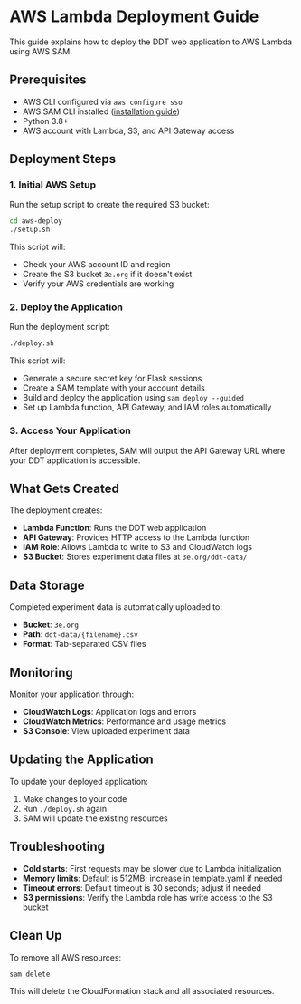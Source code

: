 # AWS Lambda Deployment Guide

This guide explains how to deploy the DDT web application to AWS Lambda using AWS SAM.

## Prerequisites

- AWS CLI configured via `aws configure sso`
- AWS SAM CLI installed ([installation guide](https://docs.aws.amazon.com/serverless-application-model/latest/developerguide/install-sam-cli.html))
- Python 3.8+
- AWS account with Lambda, S3, and API Gateway access

## Deployment Steps

### 1. Initial AWS Setup

Run the setup script to create the required S3 bucket:

```bash
cd aws-deploy
./setup.sh
```

This script will:
- Check your AWS account ID and region
- Create the S3 bucket `3e.org` if it doesn't exist
- Verify your AWS credentials are working

### 2. Deploy the Application

Run the deployment script:

```bash
./deploy.sh
```

This script will:
- Generate a secure secret key for Flask sessions
- Create a SAM template with your account details
- Build and deploy the application using `sam deploy --guided`
- Set up Lambda function, API Gateway, and IAM roles automatically

### 3. Access Your Application

After deployment completes, SAM will output the API Gateway URL where your DDT application is accessible.

## What Gets Created

The deployment creates:
- **Lambda Function**: Runs the DDT web application
- **API Gateway**: Provides HTTP access to the Lambda function
- **IAM Role**: Allows Lambda to write to S3 and CloudWatch logs
- **S3 Bucket**: Stores experiment data files at `3e.org/ddt-data/`

## Data Storage

Completed experiment data is automatically uploaded to:
- **Bucket**: `3e.org`
- **Path**: `ddt-data/{filename}.csv`
- **Format**: Tab-separated CSV files

## Monitoring

Monitor your application through:
- **CloudWatch Logs**: Application logs and errors
- **CloudWatch Metrics**: Performance and usage metrics
- **S3 Console**: View uploaded experiment data

## Updating the Application

To update your deployed application:

1. Make changes to your code
2. Run `./deploy.sh` again
3. SAM will update the existing resources

## Troubleshooting

- **Cold starts**: First requests may be slower due to Lambda initialization
- **Memory limits**: Default is 512MB; increase in template.yaml if needed
- **Timeout errors**: Default timeout is 30 seconds; adjust if needed
- **S3 permissions**: Verify the Lambda role has write access to the S3 bucket

## Clean Up

To remove all AWS resources:

```bash
sam delete
```

This will delete the CloudFormation stack and all associated resources.